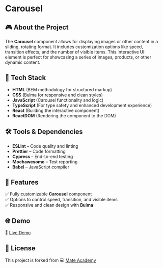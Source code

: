 # Carousel

## 🎮 About the Project
The **Carousel** component allows for displaying images or other content in a sliding, rotating format. It includes customization options like speed, transition effects, and the number of visible items. This interactive UI element is perfect for showcasing a series of images, products, or other dynamic content.

## 🚀 Tech Stack
- **HTML** (BEM methodology for structured markup)  
- **CSS** (Bulma for responsive and clean styles)  
- **JavaScript** (Carousel functionality and logic)  
- **TypeScript** (For type safety and enhanced development experience)  
- **React** (Building the interactive component)  
- **ReactDOM** (Rendering the component to the DOM)

## 🛠️ Tools & Dependencies
- **ESLint** – Code quality and linting  
- **Prettier** – Code formatting  
- **Cypress** – End-to-end testing  
- **Mochawesome** – Test reporting  
- **Babel** – JavaScript compiler  

## 📌 Features
✅ Fully customizable **Carousel** component  
✅ Options to control speed, transition, and visible items  
✅ Responsive and clean design with **Bulma**  

## 🌐 Demo
🔗 [Live Demo](https://AndriiZakharenko.github.io/carousel/)

## 📜 License
This project is forked from 💻 [Mate Academy](https://github.com/mate-academy/react_carousel)
